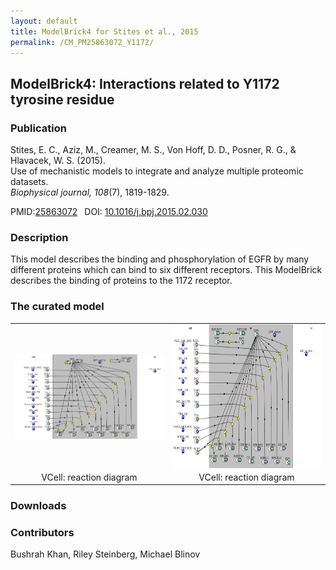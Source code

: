 ```yaml
---
layout: default
title: ModelBrick4 for Stites et al., 2015
permalink: /CM_PM25863072_Y1172/
---
```

## ModelBrick4: Interactions related to Y1172 tyrosine residue

### Publication 

Stites, E. C., Aziz, M., Creamer, M. S., Von Hoff, D. D., Posner, R. G., & Hlavacek, W. S. (2015). <br />
Use of mechanistic models to integrate and analyze multiple proteomic datasets. <br />
<i>Biophysical journal, 108</i>(7), 1819-1829.

 PMID:<a href="https://www.ncbi.nlm.nih.gov/pubmed/25863072">25863072</a>&ensp; 
 DOI: <a href="https://doi.org/10.1016/j.bpj.2015.02.030">10.1016/j.bpj.2015.02.030 </a><br />

### Description
This model describes the binding and phosphorylation of EGFR by many different proteins which can bind to six different receptors. This ModelBrick describes the binding of proteins to the 1172 receptor. 

### The curated model
<center>
 <table> 
 <tr>
  <td align="center" width="280"><a href="https://modelbricks.github.io/images/Vcellimages/EGFR%201172%20Capture.PNG"><img align="center" src="/images/Vcellimages/EGFR%201172%20Capture.PNG"/></a></td>
    <td align="center" width="280"><a href="https://modelbricks.github.io/images/Vcellimages/EGFR1172%20reaction%20capture.PNG"><img align="center" src="/images/Vcellimages/EGFR1172%20reaction%20capture.PNG" height="230"/></a></td>
 </tr>
 <tr>
  <td align="center"> VCell: reaction diagram </td>
   <td align="center"> VCell: reaction diagram </td>
   </tr>
 </table>
</center>

### Downloads  
  
### Contributors
Bushrah Khan, Riley Steinberg, Michael Blinov
 
